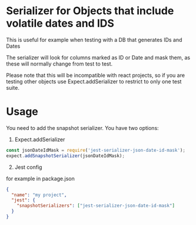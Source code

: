 # Serializer for Objects that include volatile dates and IDS

This is useful for example when testing with a DB that generates IDs and Dates 

The serializer will look for columns marked as ID or Date and mask them, as these will normally change from test to test.

Please note that this will be incompatible with react projects, so if you are testing other objects use Expect.addSerializer to restrict to only one test suite.

# Usage

You need to add the snapshot serializer. You have two options:

1. Expect.addSerializer

```js
const jsonDateIdMask = require('jest-serializer-json-date-id-mask');
expect.addSnapshotSerializer(jsonDateIdMask);
```

2. Jest config

for example in package.json
```json
{
  "name": "my project",
  "jest": {
    "snapshotSerializers": ["jest-serializer-json-date-id-mask"]
  }
}
```
